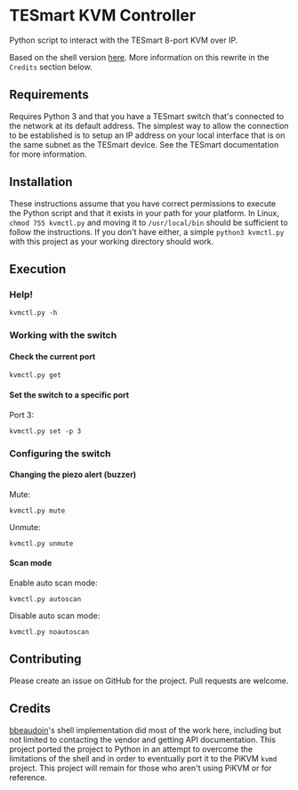 # TESmart KVM Controller
Python script to interact with the TESmart 8-port KVM over IP.

Based on the shell version [here](https://github.com/bbeaudoin/bash/tree/master/tesmart).  More information on this rewrite in the `Credits` section below.

## Requirements

Requires Python 3 and that you have a TESmart switch that's connected to the network at its default address.  The simplest way to allow the connection to be established is to setup an IP address on your local interface that is on the same subnet as the TESmart device.  See the TESmart documentation for more information.

## Installation

These instructions assume that you have correct permissions to execute the Python script and that it exists in your path for your platform.  In Linux, `chmod 755 kvmctl.py` and moving it to `/usr/local/bin` should be sufficient to follow the instructions.  If you don't have either, a simple `python3 kvmctl.py` with this project as your working directory should work.

## Execution

### Help!

`kvmctl.py -h`

### Working with the switch

#### Check the current port

`kvmctl.py get`

#### Set the switch to a specific port

Port 3:

`kvmctl.py set -p 3`

### Configuring the switch

#### Changing the piezo alert (buzzer)

Mute:

`kvmctl.py mute`

Unmute:

`kvmctl.py unmute`

#### Scan mode

Enable auto scan mode:

`kvmctl.py autoscan`

Disable auto scan mode:

`kvmctl.py noautoscan`

## Contributing

Please create an issue on GitHub for the project.  Pull requests are welcome.

## Credits

[bbeaudoin](https://github.com/bbeaudoin/bash/tree/master/tesmart)'s shell implementation did most of the work here, including but not limited to contacting the vendor and getting API documentation. This project ported the project to Python in an attempt to overcome the limitations of the shell and in order to eventually port it to the PiKVM `kvmd` project.  This project will remain for those who aren't using PiKVM or for reference.
